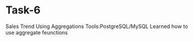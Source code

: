 # Task-6
Sales Trend Using Aggregations
Tools:PostgreSQL/MySQL
Learned how to use aggregate feunctions
